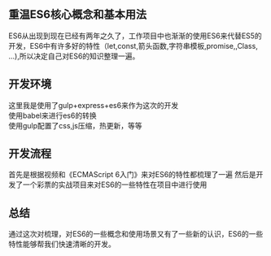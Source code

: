 ## 重温ES6核心概念和基本用法

ES6从出现到现在已经有两年之久了，工作项目中也渐渐的使用ES6来代替ES5的开发，ES6中有许多好的特性（let,const,箭头函数,字符串模板,promise,,Class, ...),所以决定自己对ES6的知识整理一遍。

## 开发环境

这里我是使用了gulp+express+es6来作为这次的开发<br/>
使用babel来进行es6的转换<br/>
使用gulp配置了css,js压缩，热更新，等等

## 开发流程

首先是根据视频和《ECMAScript 6入门》来对ES6的特性都梳理了一遍
然后是开发了一个彩票的实战项目来对ES6的一些特性在项目中进行使用

## 总结
通过这次对梳理，对ES6的一些概念和使用场景又有了一些新的认识，ES6的一些特性能够帮我们快速清晰的开发。


